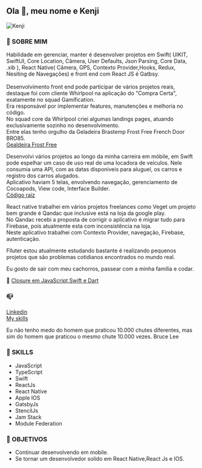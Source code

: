 ## Ola  👋, meu nome e Kenji

![Kenji](https://github-readme-stats.vercel.app/api?username=kenjimaeda54&show_icons=true&theme=radical)



### :man: SOBRE MIM
Habilidade em gerenciar, manter é desenvolver projetos em Swift( UIKIT, SwiftUI, Core Location, Câmera, User Defaults, Json Parsing, Core Data, .xib ), React Native( Câmera, GPS, Contexto Provider,Hooks, Redux, Nesiting de Navegações) e front end com React JS é Gatbsy.</br> 
</br>
Desenvolvimento front end pode participar de vários projetos reais, destaque foi com cliente Whirlpool na aplicação do "Compra Certa", exatamente no squad Gamification. </br>
Era responsável por implementar features, manutenções e melhoria no código. </br>
No squad core da Whirlpool criei algumas landings pages, atuando exclusivamente sozinho no desenvolvimento. </br>
Entre elas tenho orgulho da Geladeira Brastemp Frost Free French Door BRO85.</br>
[Gealdeira Frost Free](https://geladeira.brastemp.com.br/BRO85/)

Desenvolvi vários projetos ao longo da minha carreira em móbile, em Swift pode espelhar um caso de uso real de uma locadora de veículos. Nele consumia uma API, com as datas disponíveis para aluguel, os carros e registro dos carros alugados.</br>
Aplicativo haviam 5 telas, envolvendo navegação, gerenciamento de Cocoapods, View code, Interface Builder.</br>
[Código raiz](https://github.com/kenjimaeda54/rentex-your-rent-cars)

React native trabalhei em vários projetos freelances como Veget um projeto bem grande é Qandac que inclusive está na loja da google play. </br>
No Qandac recebi a proposta de corrigir o aplicativo é migrar tudo para Firebase, pois atualmente esta com inconsistência na loja.</br>
Neste aplicativo trabalhei com Contexto Provider, navegação, Firebase, autenticação.</br>

Flluter estou atualmente estudando bastante é realizando pequenos projetos que são problemas cotidianos encontrados no mundo real.</br>

Eu gosto de sair com meu cachorros, passear com a minha família e codar.</br>


:memo:
[Closure em JavaScript,Swift e Dart](https://www.linkedin.com/pulse/closure-em-swiftdart-e-javascript-ricardo-maeda)

### :mailbox_closed:
[Linkedin](https://www.linkedin.com/in/kenjimaeda1233/)   
[My skills](https://kvm-skills.onrender.com/)

Eu não tenho medo do homem que praticou 10.000 chutes diferentes, mas sim do homem que praticou o mesmo chute 10.000 vezes.
Bruce Lee

### :rocket: SKILLS
- JavaScript
- TypeScript
- Swift
- ReactJs
- React Native
- Apple IOS
- GatsbyJs
- StencilJs
- Jam Stack 
- Module Federation
 

### :triangular_flag_on_post: OBJETIVOS
- Continuar desenvolvendo em mobile. 
- Se tornar um desenvolvedor solido em React Native,React Js e IOS.

